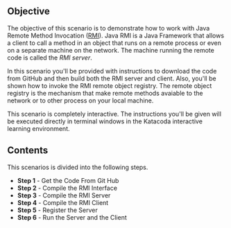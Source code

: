 ## Objective

The objective of this scenario is to demonstrate how to work with Java Remote Method Invocation ([RMI](https://en.wikipedia.org/wiki/Java_remote_method_invocation)). Java RMI is a Java Framework that allows a client to call a method in an object that runs on a remote process or even on a separate machine on the network. The machine running the remote code is called the *RMI server*.

In this scenario you'll be provided with instructions to download the code from GitHub and then build both the RMI server and client. Also, you'll be shown how to invoke the RMI remote object registry. The remote object registry is the mechanism that make remote methods avaiable to the network or to other process on your local machine.

This scenario is completely interactive. The instructions you'll be given will be executed directly in terminal windows in the Katacoda interactive learning environment.


## Contents

This scenarios is divided into the following steps.

* **Step 1** - Get the Code From Git Hub
* **Step 2** - Compile the RMI Interface
* **Step 3** - Compile the RMI Server
* **Step 4** - Compile the RMI Client
* **Step 5** - Register the Server
* **Step 6** - Run the Server and the Client